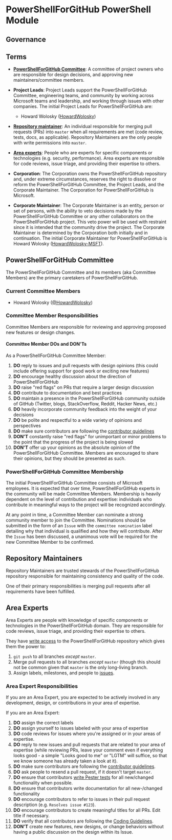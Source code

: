 # PowerShellForGitHub PowerShell Module
## Governance

## Terms

* [**PowerShellForGitHub Committee**](#powershellforgithub-committee): A committee of project owners who are
  responsible for design decisions, and approving new maintainers/committee members.

* **Project Leads**: Project Leads support the PowerShellForGitHub Committee, engineering teams, and
  community by working across Microsoft teams and leadership, and working through issues with
  other companies. The initial Project Leads for PowerShellForGitHub are:

  * Howard Wolosky ([HowardWolosky](https://github.com/HowardWolosky))

* [**Repository maintainer**](#repository-maintainers): An individual responsible for merging
  pull requests (PRs) into `master` when all requirements are met (code review, tests, docs,
  as applicable).  Repository Maintainers are the only people with write permissions into `master`.

* [**Area experts**](#area-experts): People who are experts for specific components or
  technologies (e.g. security, performance). Area experts are responsible for code reviews,
  issue triage, and providing their expertise to others.

* **Corporation**: The Corporation owns the PowerShellForGitHub repository and, under extreme circumstances,
  reserves the right to dissolve or reform the PowerShellForGitHub Committee, the Project Leads, and the
  Corporate Maintainer.  The Corporation for PowerShellForGitHub is Microsoft.

* **Corporate Maintainer**: The Corporate Maintainer is an entity, person or set of persons, with
  the ability to veto decisions made by the PowerShellForGitHub Committee or any other collaborators on the
  PowerShellForGitHub project.  This veto power will be used with restraint since it is intended that the
  community drive the project.  The Corporate Maintainer is determined by the Corporation both
  initially and in continuation.  The initial Corporate Maintainer for PowerShellForGitHub is
  Howard Wolosky ([HowardWolosky-MSFT](https://github.com/HowardWolosky)).

## PowerShellForGitHub Committee

The PowerShellForGitHub Committee and its members (aka Committee Members) are the primary caretakers of
PowerShellForGitHub.

### Current Committee Members

 * Howard Wolosky ([@HowardWolosky](https://github.com/HowardWolosky))

### Committee Member Responsibilities

Committee Members are responsible for reviewing and approving proposed new features or design changes.

#### Committee Member DOs and DON'Ts

As a PowerShellForGitHub Committee Member:

1. **DO** reply to issues and pull requests with design opinions
  (this could include offering support for good work or exciting new features)
2. **DO** encourage healthy discussion about the direction of PowerShellForGitHub
3. **DO** raise "red flags" on PRs that require a larger design discussion
4. **DO** contribute to documentation and best practices
5. **DO** maintain a presence in the PowerShellForGitHub community outside of GitHub
   (Twitter, blogs, StackOverflow, Reddit, Hacker News, etc.)
6. **DO** heavily incorporate community feedback into the weight of your decisions
7. **DO** be polite and respectful to a wide variety of opinions and perspectives
8. **DO** make sure contributors are following the [contributor guidelines](../CONTRIBUTING.md)
9. **DON'T** constantly raise "red flags" for unimportant or minor problems to the point that the
   progress of the project is being slowed
10. **DON'T** offer up your opinions as the absolute opinion of the PowerShellForGitHub Committee.
   Members are encouraged to share their opinions, but they should be presented as such.

### PowerShellForGitHub Committee Membership

The initial PowerShellForGitHub Committee consists of Microsoft employees.
It is expected that over time, PowerShellForGitHub experts in the community will be made Committee Members.
Membership is heavily dependent on the level of contribution and expertise:
individuals who contribute in meaningful ways to the project will be recognized accordingly.

At any point in time, a Committee Member can nominate a strong community member to join the Committee.
Nominations should be submitted in the form of an `Issue` with the `committee nomination` label
detailing why that individual is qualified and how they will contribute.  After the `Issue` has
been discussed, a unanimous vote will be required for the new Committee Member to be confirmed.

## Repository Maintainers

Repository Maintainers are trusted stewards of the PowerShellForGitHub repository responsible for
maintaining consistency and quality of the code.

One of their primary responsibilities is merging pull requests after all requirements have been
fulfilled.

## Area Experts

Area Experts are people with knowledge of specific components or technologies in the PowerShellForGitHub
domain. They are responsible for code reviews, issue triage, and providing their expertise to others.

They have [write access](https://help.github.com/articles/repository-permission-levels-for-an-organization/)
to the PowerShellForGitHub repository which gives them the power to:

1. `git push` to all branches *except* `master`.
2. Merge pull requests to all branches *except* `master` (though this should not be common
   given that `master` is the only long-living branch.
3. Assign labels, milestones, and people to [issues](https://guides.github.com/features/issues/).

### Area Expert Responsibilities

If you are an Area Expert, you are expected to be actively involved in any development, design, or contributions in your area of expertise.

If you are an Area Expert:

1. **DO** assign the correct labels
2. **DO** assign yourself to issues labeled with your area of expertise
3. **DO** code reviews for issues where you're assigned or in your areas of expertise.
4. **DO** reply to new issues and pull requests that are related to your area of expertise
  (while reviewing PRs, leave your comment even if everything looks good - a simple
  "Looks good to me" or "LGTM" will suffice, so that we know someone has already taken a look at it).
5. **DO** make sure contributors are following the [contributor guidelines](CONTRIBUTING.md).
6. **DO** ask people to resend a pull request, if it doesn't target `master`.
7. **DO** ensure that contributors [write Pester tests](CONTRIBUTING.md#testing) for all
   new/changed functionality when possible.
8. **DO** ensure that contributors write documentation for all new-/changed functionality
9. **DO** encourage contributors to refer to issues in their pull request description
   (e.g. `Resolves issue #123`).
10. **DO** encourage contributors to create meaningful titles for all PRs. Edit title if necessary.
11. **DO** verify that all contributors are following the [Coding Guidelines](CONTRIBUTING.md#coding-guidelines).
12. **DON'T** create new features, new designs, or change behaviors without having a public
    discussion on the design within its Issue.
